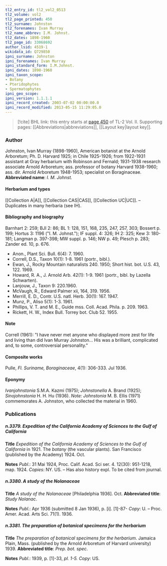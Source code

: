```yaml
---
tl2_entry_id: tl2_vol2_0513
tl2_volume: vol2
tl2_page_printed: 450
tl2_surname: Johnston
tl2_forenames: Ivan Murray
tl2_name_abbrev: I.M. Johnst.
tl2_dates: 1898-1960
tl2_page_id: 33068692
author_lsid: 4519-1
wikidata_id: Q729850
ipni_surname: Johnston
ipni_forenames: Ivan Murray
ipni_standard_form: I.M.Johnst.
ipni_dates: 1898-1960
ipni_taxon_scope: 
- Botany
- Pteridophytes
- Spermatophytes
ipni_geo_scope: 
ipni_version: 1.1.1.1
ipni_record_created: 2003-07-02 00:00:00.0
ipni_record_modified: 2013-05-15 11:29:05.0
---
```



> [!cite] BHL link: this entry starts at [page 450](https://www.biodiversitylibrary.org/page/33068692) of TL-2 Vol. II.
> Supporting pages: [[Abbreviations|abbreviations]], [[Layout key|layout key]].

### Author

Johnston, Ivan Murray (1898-1960), American botanist at the Arnold Arboretum; Ph. D. Harvard 1925; in Chile 1925-1926; from 1922-1931 assistant at Gray herbarium with Robinson and Fernald; 1931-1938 research associate Arnold Arboretum; ass. professor of botany Harvard 1938-1960; ass. dir. Arnold Arboretum 1948-1953; specialist on Boraginaceae. 
**Abbreviated name**: *I. M. Johnst.*

#### Herbarium and types

[[Collection A|A]], [[Collection CAS|CAS]], [[Collection UC|UC]]. – Duplicates in many herbaria (see IH).

#### Bibliography and biography

Barnhart 2: 259; BJI 2: 86; BL 1: 128, 151, 168, 235, 247, 257, 303; Bossert p. 199; Hortus 3: 1196 ("I. M. Johnst."); IF suppl. 4: 326; IH 2: 325; Kew 3: 180-181; Langman p. 397-398; MW suppl. p. 146; NW p. 49; Plesch p. 283; Zander ed. 10, p. 676.
- Anon., Plant Sci. Bull. 6(4): 7. 1960.
- Correll, D.S., Taxon 10(1): 1-8. 1961 (portr., bibl.).
- Ewan, J., Rocky Mountain naturalists 240. 1950; Short hist. bot. U.S. 43, 122. 1969.
- Howard, R. A., J. Arnold Arb. 42(1): 1-9. 1961 (portr., bibl. by Lazella Schwarten).
- Lanjouw, J., Taxon 9: 220.1960.
- McVaugh, R., Edward Palmer xii, 164, 319. 1956.
- Merrill, E. D., Contr. U.S. natl. Herb. 30(1): 167. 1947.
- Munz, P., Aliso 5(1): 1-3. 1961.
- Phillips, V. T. and M. E., Guide mss. Coll. Acad. Phila. p. 209. 1963.
- Rickett, H. W., Index Bull. Torrey bot. Club 52. 1955.

#### Note

Correll (1961): "I have never met anyone who displayed more zest for life and living than did Ivan Murray Johnston... His was a brilliant, complicated and, to some, controversial personality."

#### Composite works

Pulle, *Fl. Suriname, Boraginaceae*, 4(1): 306-333. Jul 1936.

#### Eponymy

*Ivanjohnstonia* S.M.A. Kazmi (1975); *Johnstonella* A. Brand (1925); *Sinojohnstonia* H. H. Hu (1936). *Note: Johnstonia* M. B. Ellis (1971) commemorates A. Johnston, who collected the material in 1960.

### Publications

##### n.3379. Expedition of the California Academy of Sciences to the Gulf of California

**Title**
*Expedition of the California Academy of Sciences to the Gulf of California* in 1921. The *botany* (the vascular plants). San Francisco (published by the Academy) 1924. Oct.

**Notes**
*Publ*.: 31 Mai 1924, Proc. Calif. Acad. Sci ser. 4. 12(30): 951-1218, map. 1924. *Copies*: NY.
US. – Has also history expl. To be cited from journal.

##### n.3380. A study of the Nolanaceae

**Title**
*A study of the Nolanaceae* \[Philadelphia 1936\]. Oct.
**Abbreviated title**: *Study Nolanac*.

**Notes**
*Publ*.: Apr 1936 (submitted 8 Jan 1936), p. \[i\]. \[1\]-87- *Copy*: U. – Proc. Amer. Acad. Arts Sci. 71(1). 1936.

##### n.3381. The preparation of botanical specimens for the herbarium

**Title**
*The preparation of botanical specimens for the herbarium*. Jamaica Plain, Mass. (published by the Arnold Arboretum of Harvard university) 1939.
**Abbreviated title**: *Prep. bot. spec*.

**Notes**
*Publ*.: 1939, p. \[1\]-33, *pl. 1-5. Copy*: US.

